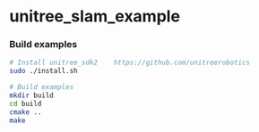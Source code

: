 # unitree_slam_example

### Build examples
```bash
# Install unitree_sdk2    https://github.com/unitreerobotics
sudo ./install.sh 

# Build examples
mkdir build				
cd build
cmake ..
make
```
